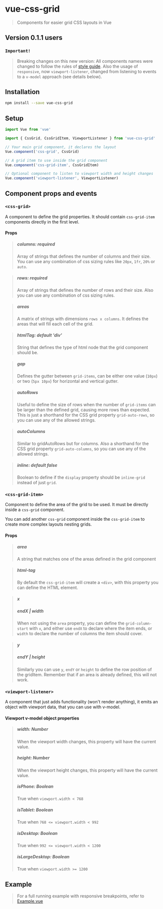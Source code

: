 # vue-css-grid

>Components for easier grid CSS layouts in Vue

## Version 0.1.1 users
### `Important!`
>Breaking changes on this new version:
>All components names were changed to follow the rules of [style guide](https://vuejs.org/v2/style-guide/).
>Also the usage of `responsive`, now `viewport-listener`, changed from listening to events to a `v-model` approach (see details below).

## Installation

``` bash
npm install --save vue-css-grid
```

## Setup

```javascript
import Vue from 'vue'

import { CssGrid, CssGridItem, ViewportListener } from 'vue-css-grid'

// Your main grid component, it declares the layout
Vue.component('css-grid', CssGrid)

// A grid item to use inside the grid component
Vue.component('css-grid-item', CssGridItem)

// Optional component to listen to viewport width and height changes
Vue.component('viewport-listener', ViewportListener)

```



## Component props and events
### `<css-grid>`
A component to define the grid properties. It should contain `css-grid-item` components directly in the first level.
#### Props
>##### columns: required
>Array of strings that defines the number of columns and their size.
>You can use any combination of css sizing rules like `20px`, `1fr`, `20%` or `auto`.

>##### rows: required
>Array of strings that defines the number of rows and their size.
>Also you can use any combination of css sizing rules.

>##### areas
>A matrix of strings with dimensions `rows x columns`.
>It defines the areas that will fill each cell of the grid.

>##### htmlTag: default 'div'
>String that defines the type of html node that the grid component should be.

>##### gap
>Defines the gutter between `grid-items`, can be either one value (`10px`) or two (`5px 10px`) for horizontal and vertical gutter.

>##### autoRows
>Useful to define the size of rows when the number of `grid-items` can be larger than the defined grid, causing more rows than expected.
>This is just a shorthand for the CSS grid property `grid-auto-rows`, so you can use any of the allowed strings.

>##### autoColumns
>Similar to gridAutoRows but for columns. Also a shorthand for the CSS grid property `grid-auto-columns`, so you can use any of the allowed strings.


>##### inline: default false
>Boolean to define if the `display` property should be `inline-grid` instead of just `grid`.


### `<css-grid-item>`
Component to define the area of the grid to be used. It must be directly inside a `css-grid` component.

You can add another `css-grid` component inside the `css-grid-item` to create more complex layouts nesting grids.
#### Props
>##### area
>A string that matches one of the areas defined in the grid component

>##### html-tag
>By default the `css-grid-item` will create a `<div>`, with this property you can define the HTML element.

>##### x
>##### endX | width
>When not using the `area` property, you can define the `grid-column-start` with `x`, and either use `endX` to declare where the item ends, or `width` to declare the number of columns the item should cover.

>##### y
>##### endY | height
>Similarly you can use `y`, `endY` or `height` to define the row position of the gridItem. Remember that if an area is already defined, this will not work.

### `<viewport-listener>`
A component that just adds functionality (won't render anything), it emits an object with viewport data, that you can use with v-model.

#### Viewport v-model object properties
>##### width: Number
>When the viewport width changes, this property will have the current value.
>##### height: Number
>When the viewport height changes, this property will have the current value.
>##### isPhone: Boolean
>True when `viewport.width < 768`
>##### isTablet: Boolean
>True when `768 <= viewport.width < 992`
>##### isDesktop: Boolean
>True when `992 <= viewport.width < 1200`
>##### isLargeDesktop: Boolean
>True when `viewport.width >= 1200`

## Example
>For a full running example with responsive breakpoints, refer to [Example.vue](./src/Example.vue)
